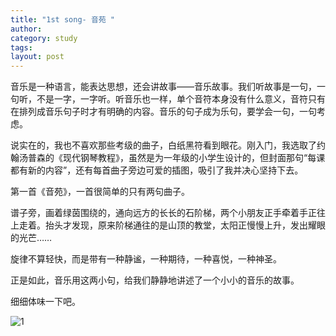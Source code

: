 ```yaml
---
title: "1st song- 音苑 "
author:
category: study
tags: 
layout: post
---
```

音乐是一种语言，能表达思想，还会讲故事——音乐故事。我们听故事是一句，一句听，不是一字，一字听。听音乐也一样，单个音符本身没有什么意义，音符只有在排列成音乐句子时才有明确的内容。音乐的句子成为乐句，要学会一句，一句考虑。

说实在的，我也不喜欢那些考级的曲子，白纸黑符看到眼花。刚入门，我选取了约翰汤普森的《现代钢琴教程》，虽然是为一年级的小学生设计的，但封面那句“每课都有新的内容”，还有每首曲子旁边可爱的插图，吸引了我并决心坚持下去。

第一首《音苑》，一首很简单的只有两句曲子。

谱子旁，画着绿茵围绕的，通向远方的长长的石阶梯，两个小朋友正手牵着手正往上走着。抬头才发现，原来阶梯通往的是山顶的教堂，太阳正慢慢上升，发出耀眼的光芒……

旋律不算轻快，而是带有一种静谧，一种期待，一种喜悦，一种神圣。

正是如此，音乐用这两小句，给我们静静地讲述了一个小小的音乐的故事。

细细体味一下吧。

<img src="http://i41.tinypic.com/33p7djq.jpg" alt="1" />

